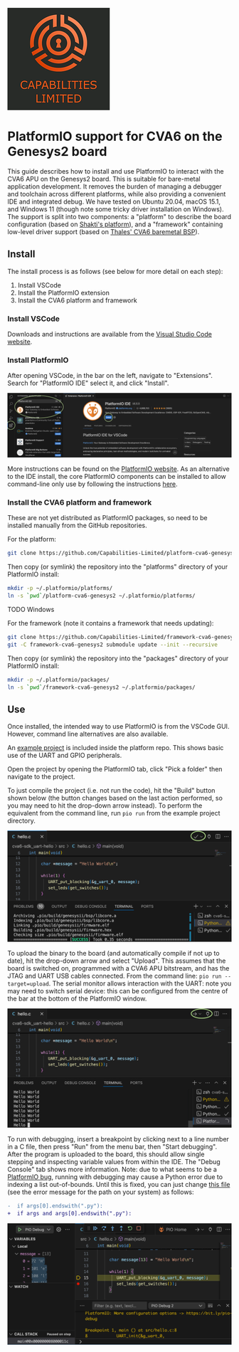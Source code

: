 ![Cap Ltd Logo](./img/CapLtdLogo.png)

# PlatformIO support for CVA6 on the Genesys2 board

This guide describes how to install and use PlatformIO to interact with the CVA6 APU on the Genesys2 board.
This is suitable for bare-metal application development.
It removes the burden of managing a debugger and toolchain across different platforms, while also providing a convenient IDE and integrated debug.
We have tested on Ubuntu 20.04, macOS 15.1, and Windows 11 (though note some tricky driver installation on Windows).
The support is split into two components: a "platform" to describe the board configuration (based on [Shakti's platform](https://github.com/platformio/platform-shakti)), and a "framework" containing low-level driver support (based on [Thales' CVA6 baremetal BSP](https://github.com/ThalesGroup/cva6-baremetal-bsp)).

## Install

The install process is as follows (see below for more detail on each step):
1. Install VSCode
2. Install the PlatformIO extension
3. Install the CVA6 platform and framework

### Install VSCode

Downloads and instructions are available from the [Visual Studio Code website](https://code.visualstudio.com).

### Install PlatformIO

After opening VSCode, in the bar on the left, navigate to "Extensions".
Search for "PlatformIO IDE" select it, and click "Install".

![PlatformIO Install](./img/platformio-install.png)

More instructions can be found on the [PlatformIO website](https://platformio.org/platformio-ide).
As an alternative to the IDE install, the core PlatformIO components can be installed to allow command-line only use by following the instructions [here](https://docs.platformio.org/en/latest/core/installation/methods/).

### Install the CVA6 platform and framework

These are not yet distributed as PlatformIO packages, so need to be installed manually from the GitHub repositories.

For the platform:
```sh
git clone https://github.com/Capabilities-Limited/platform-cva6-genesys2
```
Then copy (or symlink) the repository into the "platforms" directory of your PlatformIO install:
```sh
mkdir -p ~/.platformio/platforms/
ln -s `pwd`/platform-cva6-genesys2 ~/.platformio/platforms/
```
TODO Windows

For the framework (note it contains a framework that needs updating):
```sh
git clone https://github.com/Capabilities-Limited/framework-cva6-genesys2
git -C framework-cva6-genesys2 submodule update --init --recursive
```
Then copy (or symlink) the repository into the "packages" directory of your PlatformIO install:
```sh
mkdir -p ~/.platformio/packages/
ln -s `pwd`/framework-cva6-genesys2 ~/.platformio/packages/
```

## Use

Once installed, the intended way to use PlatformIO is from the VSCode GUI.
However, command line alternatives are also available.

An [example project](https://github.com/Capabilities-Limited/platform-cva6-genesys2/tree/TODO) is included inside the platform repo.
This shows basic use of the UART and GPIO peripherals.

Open the project by opening the PlatformIO tab, click "Pick a folder" then navigate to the project.

To just compile the project (i.e. not run the code), hit the "Build" button shown below (the button changes based on the last action performed, so you may need to hit the drop-down arrow instead).
To perform the equivalent from the command line, run `pio run` from the example project directory.

![PlatformIO Build](./img/platformio-compile.png)

To upload the binary to the board (and automatically compile if not up to date), hit the drop-down arrow and select "Upload".
This assumes that the board is switched on, programmed with a CVA6 APU bitstream, and has the JTAG and UART USB cables connected.
From the command line: `pio run --target=upload`.
The serial monitor allows interaction with the UART: note you may need to switch serial device: this can be configured from the centre of the bar at the bottom of the PlatformIO window.

![PlatformIO Upload](./img/platformio-upload.png)

To run with debugging, insert a breakpoint by clicking next to a line number in a C file, then press "Run" from the menu bar, then "Start debugging".
After the program is uploaded to the board, this should allow single stepping and inspecting variable values from within the IDE.
The "Debug Console" tab shows more information.
Note: due to what seems to be a [PlatformIO bug](https://github.com/platformio/platformio-core/issues/5047), running with debugging may cause a Python error due to indexing a list out-of-bounds. Until this is fixed, you can just change [this file](https://github.com/platformio/platformio-core/blob/c1afb364e9039fac2838bd000227b0a1871a07a6/platformio/package/commands/exec.py#L57) (see the error message for the path on your system) as follows:
```diff
-  if args[0].endswith(".py"):
+  if args and args[0].endswith(".py"):
```

![PlatformIO Debug](./img/platformio-debug.png)
